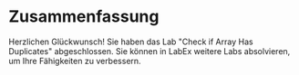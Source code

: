 # Zusammenfassung

Herzlichen Glückwunsch! Sie haben das Lab "Check if Array Has Duplicates" abgeschlossen. Sie können in LabEx weitere Labs absolvieren, um Ihre Fähigkeiten zu verbessern.
